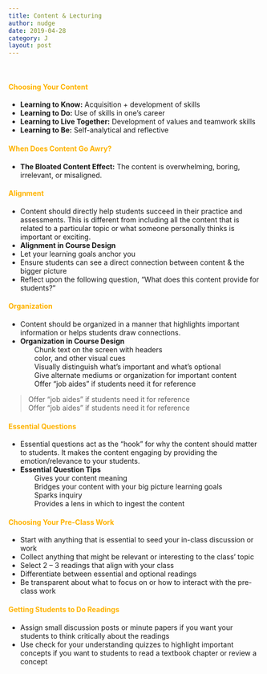```yaml
---
title: Content & Lecturing
author: nudge
date: 2019-04-28
category: J
layout: post
---
```

<br>

#### <span style="color:#ffb300; font-weight:bold;">Choosing Your Content </span>

- **Learning to Know:** Acquisition + development of skills
-	**Learning to Do:** Use of skills in one’s career
-	**Learning to Live Together:** Development of values and teamwork skills
-	**Learning to Be:** Self-analytical and reflective 

#### <span style="color:#ffb300; font-weight:bold;">When Does Content Go Awry?</span>

-	**The Bloated Content Effect:** The content is overwhelming, boring, irrelevant, or misaligned.

#### <span style="color:#ffb300; font-weight:bold;">Alignment</span>

-	Content should directly help students succeed in their practice and assessments. This is different from including all the content that is related to a particular topic or what someone personally thinks is important or exciting.
-	**Alignment in Course Design**<br>
  - Let your learning goals anchor you<br>
  - Ensure students can see a direct connection between content & the bigger picture<br>
  - Reflect upon the following question, “What does this content provide for students?” 

#### <span style="color:#ffb300; font-weight:bold;">Organization </span>

-	Content should be organized in a manner that highlights important information or helps students draw connections. 
-	**Organization in Course Design**<br>
&ensp;&ensp;&ensp;&ensp;Chunk text on the screen with headers<br>
&ensp;&ensp;&ensp;&ensp;color, and other visual cues<br>
&ensp;&ensp;&ensp;&ensp;Visually distinguish what’s important and what’s optional<br>
&ensp;&ensp;&ensp;&ensp;Give alternate mediums or organization for important content<br>
&ensp;&ensp;&ensp;&ensp;Offer “job aides” if students need it for reference<br>

> Offer “job aides” if students need it for reference<br>
> Offer “job aides” if students need it for reference

#### <span style="color:#ffb300; font-weight:bold;">Essential Questions </span>
-	Essential questions act as the “hook” for why the content should matter to students. It makes the content engaging by providing the emotion/relevance to your students.
-	**Essential Question Tips**<br>
&ensp;&ensp;&ensp;&ensp;Gives your content meaning<br>
&ensp;&ensp;&ensp;&ensp;Bridges your content with your big picture learning goals<br>
&ensp;&ensp;&ensp;&ensp;Sparks inquiry<br>
&ensp;&ensp;&ensp;&ensp;Provides a lens in which to ingest the content<br>

#### <span style="color:#ffb300; font-weight:bold;">Choosing Your Pre-Class Work </span>
-	Start with anything that is essential to seed your in-class discussion or work
-	Collect anything that might be relevant or interesting to the class’ topic
-	Select 2 – 3 readings that align with your class
-	Differentiate between essential and optional readings
-	Be transparent about what to focus on or how to interact with the pre-class work

#### <span style="color:#ffb300; font-weight:bold;">Getting Students to Do Readings</span>

-	Assign small discussion posts or minute papers if you want your students to think critically about the readings 
-	Use check for your understanding quizzes to highlight important concepts if you want to students to read a textbook chapter or review a concept

<br>







